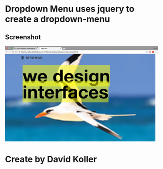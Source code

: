 Dropdown Menu uses jquery to create a dropdown-menu
==========================================================================


## Screenshot
[![IMAGE ALT TEXT HERE](https://github.com/kolldavi/codeacadamy/blob/master/dropdownMenu/ScreenShotDropdownMenu.png?raw=true)](http://www.dkoller.com/codeacadamy/dropdownMenu/index.html)


Create by David Koller
=======================
